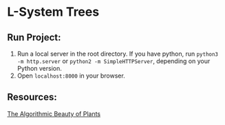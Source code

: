 # L-System Trees

## Run Project:
1. Run a local server in the root directory. If you have python, run `python3 -m http.server` or `python2 -m SimpleHTTPServer`, depending on your Python version.
2. Open `localhost:8000` in your browser.

## Resources: 

[The Algorithmic Beauty of Plants](http://algorithmicbotany.org/papers/abop/abop.pdf)
